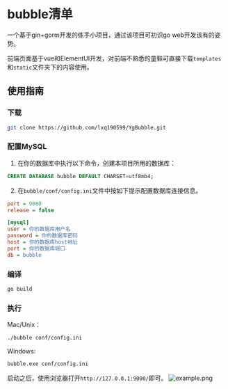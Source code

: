 # bubble清单

一个基于gin+gorm开发的练手小项目，通过该项目可初识go web开发该有的姿势。

前端页面基于vue和ElementUI开发，对前端不熟悉的童鞋可直接下载`templates`和`static`文件夹下的内容使用。

## 使用指南
### 下载
```bash
git clone https://github.com/lxq190599/YgBubble.git
```
### 配置MySQL
1. 在你的数据库中执行以下命令，创建本项目所用的数据库：
```sql
CREATE DATABASE bubble DEFAULT CHARSET=utf8mb4;
```
2. 在`bubble/conf/config.ini`文件中按如下提示配置数据库连接信息。

```ini
port = 9000
release = false

[mysql]
user = 你的数据库用户名
password = 你的数据库密码
host = 你的数据库host地址
port = 你的数据库端口
db = bubble
```

### 编译
```bash
go build
```

### 执行

Mac/Unix：
```bash
./bubble conf/config.ini
```
Windows:
```bash
bubble.exe conf/config.ini
```

启动之后，使用浏览器打开`http://127.0.0.1:9000/`即可。
![example.png](example.png)
